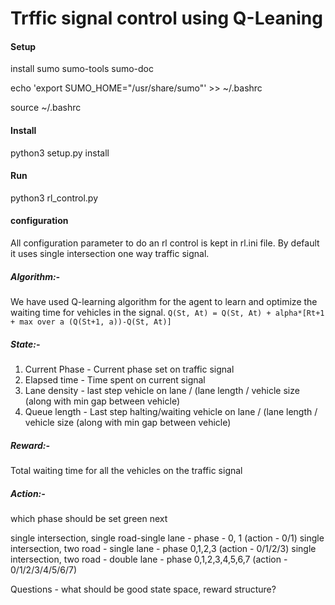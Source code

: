 # Trffic signal control using Q-Leaning
#### Setup
install sumo sumo-tools sumo-doc

echo 'export SUMO_HOME="/usr/share/sumo"' >> ~/.bashrc

source ~/.bashrc

#### Install
python3 setup.py install

#### Run
python3 rl_control.py

#### configuration
All configuration parameter to do an rl control is kept in rl.ini file. By default it uses single intersection one way traffic signal.

##### Algorithm:-
We have used Q-learning algorithm for the agent to learn and optimize the waiting time for vehicles in the signal.
```Q(St, At) = Q(St, At) + alpha*[Rt+1 + max over a (Q(St+1, a))-Q(St, At)]```

##### State:-
1. Current Phase - Current phase set on traffic signal
2. Elapsed time - Time spent on current signal
3. Lane density - last step vehicle on lane / (lane length / vehicle size (along with min gap between vehicle) 
4. Queue length - Last step halting/waiting vehicle on lane / (lane length / vehicle size (along with min gap between vehicle)

##### Reward:-
Total waiting time for all the vehicles on the traffic signal

##### Action:- 
which phase should be set green next

single intersection, single road-single lane - phase - 0, 1 (action - 0/1)
single intersection, two road - single lane - phase 0,1,2,3 (action - 0/1/2/3)
single intersection, two road - double lane - phase 0,1,2,3,4,5,6,7 (action - 0/1/2/3/4/5/6/7)

Questions - what should be good state space, reward structure?




